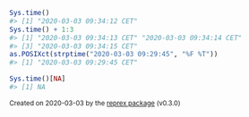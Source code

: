 ``` r
Sys.time()
#> [1] "2020-03-03 09:34:12 CET"
Sys.time() + 1:3
#> [1] "2020-03-03 09:34:13 CET" "2020-03-03 09:34:14 CET"
#> [3] "2020-03-03 09:34:15 CET"
as.POSIXct(strptime("2020-03-03 09:29:45", "%F %T"))
#> [1] "2020-03-03 09:29:45 CET"

Sys.time()[NA]
#> [1] NA
```

<sup>Created on 2020-03-03 by the [reprex package](https://reprex.tidyverse.org) (v0.3.0)</sup>

